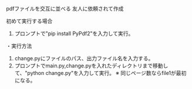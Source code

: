 pdfファイルを交互に並べる
友人に依頼されて作成

初めて実行する場合
1. プロンプトで"pip install PyPdf2"を入力して実行。

・実行方法
1. change.pyにファイルのパス、出力ファイル名を入力する。
2. プロンプトでmain.py,change.pyを入れたディレクトリまで移動して、"python change.py"を入力して実行。
※ 同じページ数ならfile1が最初になる。